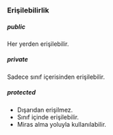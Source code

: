 ### Erişilebilirlik

##### public
Her yerden erişilebilir.
##### private
Sadece sınıf içerisinden erişilebilir. 
##### protected
- Dışarıdan erişilmez.
- Sınıf içinde erişilebilir.
- Miras alma yoluyla kullanılabilir.



